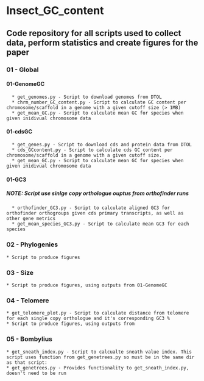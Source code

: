 # Insect_GC_content

## Code repository for all scripts used to collect data, perform statistics and create figures for the paper

### 01 - Global
#### 01-GenomeGC
      * get_genomes.py - Script to download genomes from DTOL 
      * chrm_number_GC_content.py - Script to calculate GC content per chromosome/scaffold in a genome with a given cutoff size (> 1MB)
      * get_mean_GC.py - Script to calculate mean GC for species when given inidivual chromosome data

#### 01-cdsGC
      * get_genes.py - Script to download cds and protein data from DTOL 
      * cds_GCcontent.py - Script to calculate cds GC content per chromosome/scaffold in a genome with a given cutoff size.
      * get_mean_GC.py - Script to calculate mean GC for species when given inidivual chromosome data

#### 01-GC3
##### NOTE: Script use sinlge copy orthologue ouptus from orthofinder runs 
      * orthofinder_GC3.py - Script to calculate aligned GC3 for orthofinder orthogroups given cds primary transcripts, as well as other gene metrics
      * get_mean_species_GC3.py - Script to calculate mean GC3 for each species 

### 02 - Phylogenies 
    * Script to produce figures

### 03 - Size 
    * Script to produce figures, using outputs from 01-GenomeGC

### 04 - Telomere 
    * get_telomere_plot.py - Script to calculate distance from telomere for each single copy orthologue and it's corresponding GC3 %
    * Script to produce figures, using outputs from 

### 05 - Bombylius
    * get_sneath_index.py - Script to calcualte sneath value index. This script uses function from get_genetrees.py so must be in the same dir as that script:
    * get_genetrees.py - Provides functionality to get_sneath_index.py, doesn't need to be run 
    
